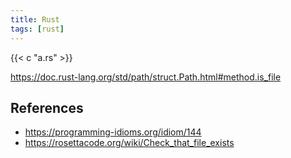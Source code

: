 ```yaml
---
title: Rust
tags: [rust]
---
```


{{< c "a.rs" >}}

<https://doc.rust-lang.org/std/path/struct.Path.html#method.is_file>

## References

- <https://programming-idioms.org/idiom/144>
- <https://rosettacode.org/wiki/Check_that_file_exists>

